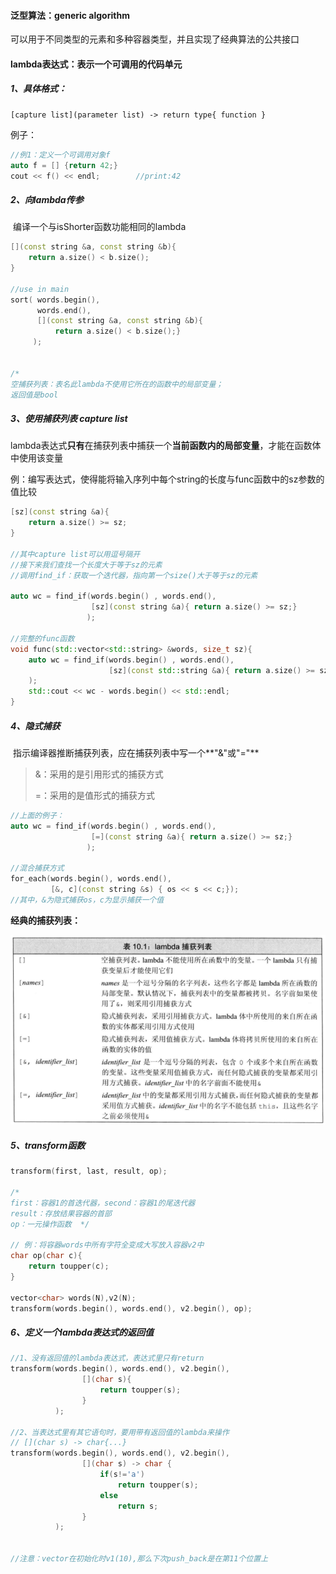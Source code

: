 #### 泛型算法：generic algorithm

可以用于不同类型的元素和多种容器类型，并且实现了经典算法的公共接口

 

#### lambda表达式：表示一个可调用的代码单元

##### 1、具体格式：

```
[capture list](parameter list) -> return type{ function }
```

例子：

```cpp
//例1：定义一个可调用对象f
auto f = [] {return 42;}
cout << f() << endl; 		//print:42
```

##### 2、向lambda传参

​	编译一个与isShorter函数功能相同的lambda

```cpp
[](const string &a, const string &b){
    return a.size() < b.size();
}

//use in main
sort( words.begin(), 
      words.end(), 
      [](const string &a, const string &b){
          return a.size() < b.size();}
     );


/*
空捕获列表：表名此lambda不使用它所在的函数中的局部变量；
返回值是bool
```

##### 3、使用捕获列表 capture list

​	lambda表达式**只有**在捕获列表中捕获一个**当前函数内的局部变量**，才能在函数体中使用该变量

​	例：编写表达式，使得能将输入序列中每个string的长度与func函数中的sz参数的值比较

```cpp
[sz](const string &a){
    return a.size() >= sz;
}

//其中capture list可以用逗号隔开
//接下来我们查找一个长度大于等于sz的元素
//调用find_if：获取一个迭代器，指向第一个size()大于等于sz的元素

auto wc = find_if(words.begin() , words.end(), 
                  [sz](const string &a){ return a.size() >= sz;}
                 );

//完整的func函数
void func(std::vector<std::string> &words, size_t sz){
    auto wc = find_if(words.begin() , words.end(),
                      [sz](const std::string &a){ return a.size() >= sz;}
    );
    std::cout << wc - words.begin() << std::endl;
}

```

##### 4、隐式捕获

​	指示编译器推断捕获列表，应在捕获列表中写一个**"&"或"="**

> &：采用的是引用形式的捕获方式
>
> =：采用的是值形式的捕获方式

```cpp
//上面的例子：
auto wc = find_if(words.begin() , words.end(), 
                  [=](const string &a){ return a.size() >= sz;}
                 );

//混合捕获方式
for_each(words.begin(), words.end(),
         [&, c](const string &s) { os << s << c;});
//其中，&为隐式捕获os，c为显示捕获一个值
```

**经典的捕获列表：**

<img src="images/image-20211123210918592.png" alt="image-20211123210918592" style="zoom:75%;" />



##### 5、transform函数

```cpp
transform(first, last, result, op);	 

/*
first：容器1的首迭代器，second：容器1的尾迭代器
result：存放结果容器的首部
op：一元操作函数  */

// 例：将容器words中所有字符全变成大写放入容器v2中
char op(char c){
    return toupper(c);
}

vector<char> words(N),v2(N);
transform(words.begin(), words.end(), v2.begin(), op);
```



##### 6、定义一个lambda表达式的返回值

```c++
//1、没有返回值的lambda表达式，表达式里只有return
transform(words.begin(), words.end(), v2.begin(),
                [](char s){
                    return toupper(s);
                }
          );

//2、当表达式里有其它语句时，要用带有返回值的lambda来操作
// [](char s) -> char{...} 
transform(words.begin(), words.end(), v2.begin(),
                [](char s) -> char {
                    if(s!='a')
                        return toupper(s);
                    else
                        return s;
                }
          );


//注意：vector在初始化时v1(10),那么下次push_back是在第11个位置上
```

